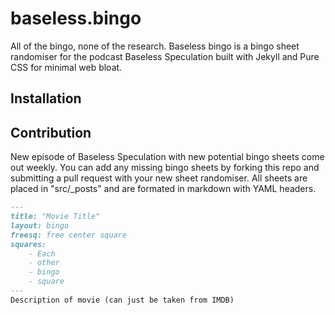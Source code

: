 # baseless.bingo
All of the bingo, none of the research. Baseless bingo is a bingo sheet randomiser for the podcast Baseless Speculation built with Jekyll and Pure CSS for minimal web bloat.

## Installation

## Contribution
New episode of Baseless Speculation with new potential bingo sheets come out weekly. You can add any missing bingo sheets by forking this repo and submitting a pull request with your new sheet randomiser. All sheets are placed in "src/_posts" and are formated in markdown with YAML headers.

```Markdown
---
title: "Movie Title"
layout: bingo
freesq: free center square
squares:
    - Each
    - other
    - bingo
    - square
---
Description of movie (can just be taken from IMDB)
```